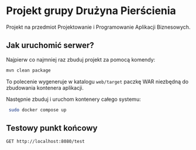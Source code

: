 # Projekt grupy Drużyna Pierścienia
Projekt na przedmiot Projektowanie i Programowanie Aplikacji Biznesowych.

## Jak uruchomić serwer?
Najpierw co najmniej raz zbuduj projekt za pomocą komendy:
```bash
mvn clean package
```
To polecenie wygeneruje w katalogu `web/target` paczkę WAR 
niezbędną do zbudowania kontenera aplikacji.

Następnie zbuduj i uruchom kontenery całego systemu:
```bash
 sudo docker compose up
```

## Testowy punkt końcowy
```bash
GET http://localhost:8080/test
```
